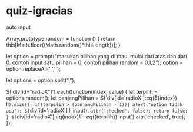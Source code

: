 # quiz-igracias
auto input

Array.prototype.random = function () {
  return this[Math.floor((Math.random()*this.length))];
}

let option = prompt("masukan pilihan yang di mau. mulai dari atas dan dari 0. contoh input satu pilihan = 0. contoh pilihan random = 0,1,2");
option = option.replaceAll(' ','');

let options = option.split(",");

$('div[id="radioX"]').each(function(index, value) {
    let terpilih = options.random();
    let panjangPilihan =  $(`div[id='radioX']:eq(${index}) li`).size();
    if(terpilih > (panjangPilihan - 1)){
        alert("option tidak ada");
        $(`div[id='radioX'] li input`).attr('checked', false);
        return false;
    }
  $(`div[id='radioX']:eq(${index}) li:eq(${terpilih}) input`).attr('checked', true);
});
